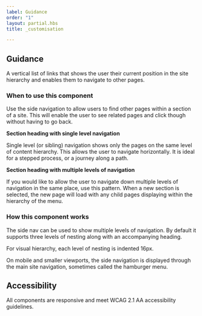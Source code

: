 ```yaml
---
label: Guidance
order: "1"
layout: partial.hbs
title: _customisation

---
```

## Guidance

A vertical list of links that shows the user their current position in the site hierarchy and enables them to navigate to other pages.

### When to use this component

Use the side navigation to allow users to find other pages within a section of a site. This will enable the user to see related pages and click though without having to go back.

**Section heading with single level navigation**

Single level (or sibling) navigation shows only the pages on the same level of content hierarchy. This allows the user to navigate horizontally. It is ideal for a stepped process, or a journey along a path.

**Section heading with multiple levels of navigation**

If you would like to allow the user to navigate down multiple levels of navigation in the same place, use this pattern. When a new section is selected, the new page will load with any child pages displaying within the hierarchy of the menu.

### How this component works

The side nav can be used to show multiple levels of navigation. By default it supports three levels of nesting along with an accompanying heading. 

For visual hierarchy, each level of nesting is indented 16px.

On mobile and smaller viewports, the side navigation is displayed through the main site navigation, sometimes called the hamburger menu.

## Accessibility

All components are responsive and meet WCAG 2.1 AA accessibility guidelines.